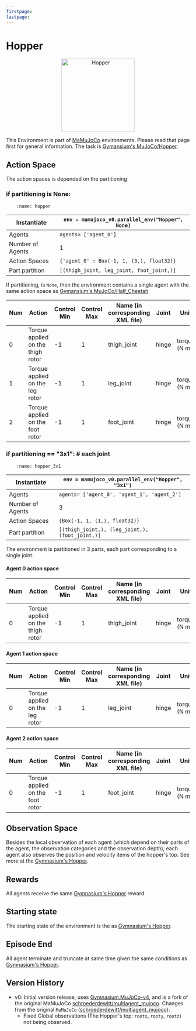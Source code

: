 ```yaml
---
firstpage:
lastpage:
---
```



# Hopper
<html>
	<p align="center">
		<img src="https://gymnasium.farama.org/_images/hopper.gif" alt="Hopper" width="200"/>
	</p>
</html> 

This Environment is part of [MaMuJoCo](https://robotics.farama.org/envs/MaMuJoCo/) environments. Please read that page first for general information.
The task is [Gymansium's MuJoCo/Hopper](https://gymnasium.farama.org/environments/mujoco/hopper/).



## Action Space
The action spaces is depended on the partitioning

### if partitioning is None:
```{figure} figures/hopper.png
    :name: hopper
```

| Instantiate		| `env = mamujoco_v0.parallel_env("Hopper", None)`	|
|-----------------------|------------------------------------------------------|
| Agents		| `agents= ['agent_0']`					|
| Number of Agents	| 1							|
| Action Spaces		| `{'agent_0' : Box(-1, 1, (3,), float32)}`			|
| Part partition	| `[(thigh_joint, leg_joint, foot_joint,)]`	|

If partitioning, is `None`, then the environment contains a single agent with the same action space as [Gymansium's MuJoCo/Half_Cheetah](https://gymnasium.farama.org/environments/mujoco/half_cheetah/).


| Num | Action                             | Control Min | Control Max | Name (in corresponding XML file) | Joint | Unit         |
|-----|------------------------------------|-------------|-------------|----------------------------------|-------|--------------|
| 0   | Torque applied on the thigh rotor  | -1          | 1           | thigh_joint                      | hinge | torque (N m) |
| 1   | Torque applied on the leg rotor    | -1          | 1           | leg_joint                        | hinge | torque (N m) |
| 2   | Torque applied on the foot rotor   | -1          | 1           | foot_joint                       | hinge | torque (N m) |



### if partitioning == "3x1":  # each joint
```{figure} figures/hopper_3x1.png
    :name: hopper_3x1
```

| Instantiate		| `env = mamujoco_v0.parallel_env("Hopper", "3x1")`|
|-----------------------|------------------------------------------------------|
| Agents		| `agents= ['agent_0', 'agent_1', 'agent_2']`			|
| Number of Agents	| 3							|
| Action Spaces		| `{Box(-1, 1, (1,), float32)}`|
| Part partition	| `[(thigh_joint,), (leg_joint,), (foot_joint,)]`|

The environment is partitioned in 3 parts, each part corresponding to a single joint.

#### Agent 0 action space
| Num | Action                             | Control Min | Control Max | Name (in corresponding XML file) | Joint | Unit         |
|-----|------------------------------------|-------------|-------------|----------------------------------|-------|--------------|
| 0   | Torque applied on the thigh rotor  | -1          | 1           | thigh_joint                      | hinge | torque (N m) |
#### Agent 1 action space
| Num | Action                             | Control Min | Control Max | Name (in corresponding XML file) | Joint | Unit         |
|-----|------------------------------------|-------------|-------------|----------------------------------|-------|--------------|
| 0   | Torque applied on the leg rotor    | -1          | 1           | leg_joint                        | hinge | torque (N m) |
#### Agent 2 action space
| Num | Action                             | Control Min | Control Max | Name (in corresponding XML file) | Joint | Unit         |
|-----|------------------------------------|-------------|-------------|----------------------------------|-------|--------------|
| 0   | Torque applied on the foot rotor   | -1          | 1           | foot_joint                       | hinge | torque (N m) |



## Observation Space
Besides the local observation of each agent (which depend on their parts of the agent, the observation categories and the observation depth), each agent also observes the position and velocity items of the hopper's top.
See more at the [Gymnasium's Hopper](https://gymnasium.farama.org/environments/mujoco/hopper/#observation-space).



## Rewards
All agents receive the same [Gymnasium's Hopper](https://gymnasium.farama.org/environments/mujoco/hopper/#observation-space) reward.



## Starting state
The starting state of the environment is the as [Gymnasium's Hopper](https://gymnasium.farama.org/environments/mujoco/hopper/#starting-state).



## Episode End
All agent terminate and truncate at same time given the same conditions as [Gymnasium's Hopper](https://gymnasium.farama.org/environments/mujoco/hopper/#episode-end).


## Version History
- v0: Initial version release, uses [Gymnasium.MuJoCo-v4](https://gymnasium.farama.org/environments/mujoco/), and is a fork of the original MaMuJoCo [schroederdewitt/multiagent_mujoco](https://github.com/schroederdewitt/multiagent_mujoco).
Changes from the original `MaMuJoCo` ([schroederdewitt/multiagent_mujoco](https://github.com/schroederdewitt/multiagent_mujoco)):
	- Fixed Global observations (The Hopper's top: `rootx`, `rooty`, `rootz`) not being observed.
